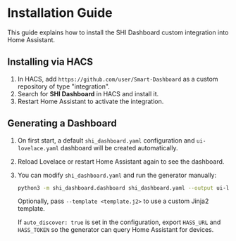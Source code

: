 # Installation Guide

This guide explains how to install the SHI Dashboard custom integration into Home Assistant.

## Installing via HACS
1. In HACS, add `https://github.com/user/Smart-Dashboard` as a custom repository of type "integration".
2. Search for **SHI Dashboard** in HACS and install it.
3. Restart Home Assistant to activate the integration.

## Generating a Dashboard
1. On first start, a default `shi_dashboard.yaml` configuration and `ui-lovelace.yaml`
   dashboard will be created automatically.
2. Reload Lovelace or restart Home Assistant again to see the dashboard.
3. You can modify `shi_dashboard.yaml` and run the generator manually:
   ```bash
   python3 -m shi_dashboard.dashboard shi_dashboard.yaml --output ui-lovelace.yaml
   ```
   Optionally, pass `--template <template.j2>` to use a custom Jinja2 template.

   If `auto_discover: true` is set in the configuration, export `HASS_URL` and `HASS_TOKEN` so the generator can query Home Assistant for devices.


